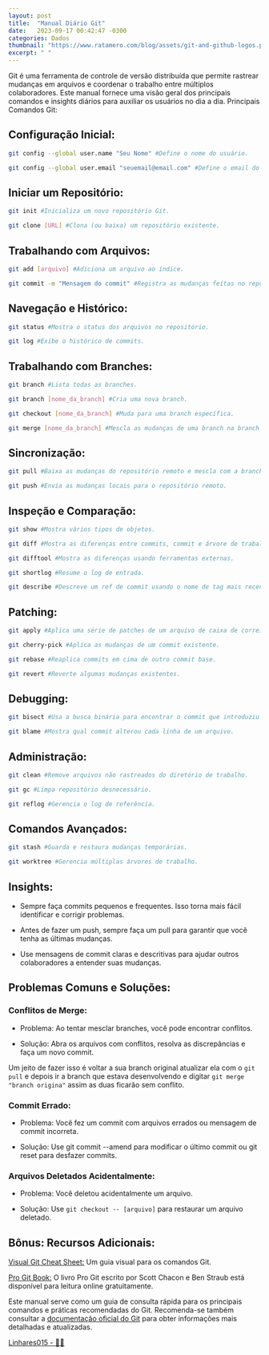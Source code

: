```yaml
---
layout: post
title:  "Manual Diário Git"
date:   2023-09-17 00:42:47 -0300
categories: Dados
thumbnail: "https://www.ratamero.com/blog/assets/git-and-github-logos.png"
excerpt: " "
---
```


Git é uma ferramenta de controle de versão distribuída que permite rastrear mudanças em arquivos e coordenar o trabalho entre múltiplos colaboradores. Este manual fornece uma visão geral dos principais comandos e insights diários para auxiliar os usuários no dia a dia.
Principais Comandos Git:

## Configuração Inicial:

```bash
git config --global user.name "Seu Nome" #Define o nome do usuário.
```

```bash
git config --global user.email "seuemail@email.com" #Define o email do usuário.
```
    
## Iniciar um Repositório:

```bash        
git init #Inicializa um novo repositório Git.
```

```bash
git clone [URL] #Clona (ou baixa) um repositório existente.
```

## Trabalhando com Arquivos:

```bash        
git add [arquivo] #Adiciona um arquivo ao índice.
```        

```bash  
git commit -m "Mensagem do commit" #Registra as mudanças feitas no repositório.
```

## Navegação e Histórico:
        
```bash
git status #Mostra o status dos arquivos no repositório.
```

```bash
git log #Exibe o histórico de commits.
```
    
## Trabalhando com Branches:
        
```bash
git branch #Lista todas as branches.
```

```bash
git branch [nome_da_branch] #Cria uma nova branch.
```

```bash
git checkout [nome_da_branch] #Muda para uma branch específica.
```

```bash
git merge [nome_da_branch] #Mescla as mudanças de uma branch na branch atual.
```

## Sincronização:
        
```bash
git pull #Baixa as mudanças do repositório remoto e mescla com a branch local.
```

```bash
git push #Envia as mudanças locais para o repositório remoto.
```

## Inspeção e Comparação:
        
```bash        
git show #Mostra vários tipos de objetos.
```

```bash
git diff #Mostra as diferenças entre commits, commit e árvore de trabalho, etc.
```

```bash
git difftool #Mostra as diferenças usando ferramentas externas.
```        

```bash        
git shortlog #Resume o log de entrada.
```

```bash
git describe #Descreve um ref de commit usando o nome de tag mais recente.
```

## Patching:
        
```bash        
git apply #Aplica uma série de patches de um arquivo de caixa de correio.
```

```bash
git cherry-pick #Aplica as mudanças de um commit existente.
```

```bash
git rebase #Reaplica commits em cima de outro commit base.
```

```bash
git revert #Reverte algumas mudanças existentes.
```

## Debugging:
        
```bash        
git bisect #Usa a busca binária para encontrar o commit que introduziu um bug.
```

```bash
git blame #Mostra qual commit alterou cada linha de um arquivo.
```

## Administração:
        
```bash        
git clean #Remove arquivos não rastreados do diretório de trabalho.
```

```bash
git gc #Limpa repositório desnecessário.
```        

```bash        
git reflog #Gerencia o log de referência.
```

## Comandos Avançados:

```bash
git stash #Guarda e restaura mudanças temporárias.
```

```bash
git worktree #Gerencia múltiplas árvores de trabalho.
```


## Insights:

- Sempre faça commits pequenos e frequentes. Isso torna mais fácil identificar e corrigir problemas.
    
- Antes de fazer um push, sempre faça um pull para garantir que você tenha as últimas mudanças.
    
- Use mensagens de commit claras e descritivas para ajudar outros colaboradores a entender suas mudanças.

## Problemas Comuns e Soluções:

### Conflitos de Merge:
        
- Problema: Ao tentar mesclar branches, você pode encontrar conflitos.
        
- Solução: Abra os arquivos com conflitos, resolva as discrepâncias e faça um novo commit.

Um jeito de fazer isso é voltar a sua branch original atualizar ela com o `git pull` e depois ir a branch que estava desenvolvendo e digitar `git merge "branch origina"` assim as duas ficarão sem conflito. 

### Commit Errado:
        
- Problema: Você fez um commit com arquivos errados ou mensagem de commit incorreta.
        
- Solução: Use git commit --amend para modificar o último commit ou git reset para desfazer commits.

### Arquivos Deletados Acidentalmente:
        
- Problema: Você deletou acidentalmente um arquivo.
        
- Solução: Use `git checkout -- [arquivo]` para restaurar um arquivo deletado.

## Bônus: Recursos Adicionais:

[Visual Git Cheat Sheet:](https://ndpsoftware.com/git-cheatsheet.html) Um guia visual para os comandos Git.

[Pro Git Book:](https://git-scm.com/book) O livro Pro Git escrito por Scott Chacon e Ben Straub está disponível para leitura online gratuitamente.

Este manual serve como um guia de consulta rápida para os principais comandos e práticas recomendadas do Git. Recomenda-se também consultar a [documentação oficial do Git](https://git-scm.com/doc) para obter informações mais detalhadas e atualizadas.
 
[Linhares015 - 🧙‍♂️](https://github.com/Linhares015)